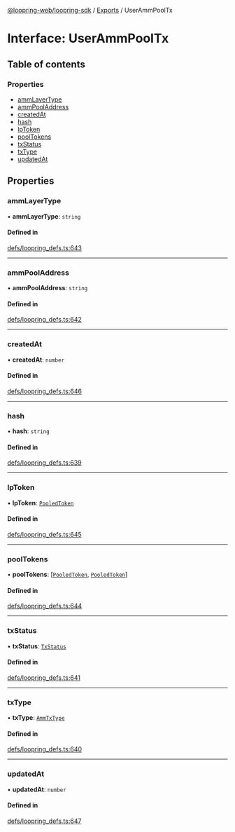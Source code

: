[@loopring-web/loopring-sdk](../README.md) / [Exports](../modules.md) / UserAmmPoolTx

# Interface: UserAmmPoolTx

## Table of contents

### Properties

- [ammLayerType](UserAmmPoolTx.md#ammlayertype)
- [ammPoolAddress](UserAmmPoolTx.md#ammpooladdress)
- [createdAt](UserAmmPoolTx.md#createdat)
- [hash](UserAmmPoolTx.md#hash)
- [lpToken](UserAmmPoolTx.md#lptoken)
- [poolTokens](UserAmmPoolTx.md#pooltokens)
- [txStatus](UserAmmPoolTx.md#txstatus)
- [txType](UserAmmPoolTx.md#txtype)
- [updatedAt](UserAmmPoolTx.md#updatedat)

## Properties

### ammLayerType

• **ammLayerType**: `string`

#### Defined in

[defs/loopring_defs.ts:643](https://github.com/Loopring/loopring_sdk/blob/81e0b16/src/defs/loopring_defs.ts#L643)

___

### ammPoolAddress

• **ammPoolAddress**: `string`

#### Defined in

[defs/loopring_defs.ts:642](https://github.com/Loopring/loopring_sdk/blob/81e0b16/src/defs/loopring_defs.ts#L642)

___

### createdAt

• **createdAt**: `number`

#### Defined in

[defs/loopring_defs.ts:646](https://github.com/Loopring/loopring_sdk/blob/81e0b16/src/defs/loopring_defs.ts#L646)

___

### hash

• **hash**: `string`

#### Defined in

[defs/loopring_defs.ts:639](https://github.com/Loopring/loopring_sdk/blob/81e0b16/src/defs/loopring_defs.ts#L639)

___

### lpToken

• **lpToken**: [`PooledToken`](PooledToken.md)

#### Defined in

[defs/loopring_defs.ts:645](https://github.com/Loopring/loopring_sdk/blob/81e0b16/src/defs/loopring_defs.ts#L645)

___

### poolTokens

• **poolTokens**: [[`PooledToken`](PooledToken.md), [`PooledToken`](PooledToken.md)]

#### Defined in

[defs/loopring_defs.ts:644](https://github.com/Loopring/loopring_sdk/blob/81e0b16/src/defs/loopring_defs.ts#L644)

___

### txStatus

• **txStatus**: [`TxStatus`](../enums/TxStatus.md)

#### Defined in

[defs/loopring_defs.ts:641](https://github.com/Loopring/loopring_sdk/blob/81e0b16/src/defs/loopring_defs.ts#L641)

___

### txType

• **txType**: [`AmmTxType`](../enums/AmmTxType.md)

#### Defined in

[defs/loopring_defs.ts:640](https://github.com/Loopring/loopring_sdk/blob/81e0b16/src/defs/loopring_defs.ts#L640)

___

### updatedAt

• **updatedAt**: `number`

#### Defined in

[defs/loopring_defs.ts:647](https://github.com/Loopring/loopring_sdk/blob/81e0b16/src/defs/loopring_defs.ts#L647)
